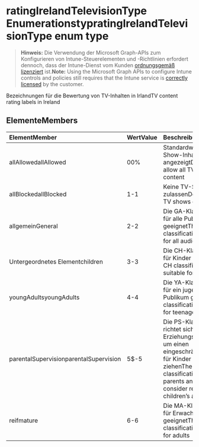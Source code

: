# <a name="ratingirelandtelevisiontype-enum-type"></a><span data-ttu-id="b05c9-101">ratingIrelandTelevisionType Enumerationstyp</span><span class="sxs-lookup"><span data-stu-id="b05c9-101">ratingIrelandTelevisionType enum type</span></span>

> <span data-ttu-id="b05c9-102">**Hinweis:** Die Verwendung der Microsoft Graph-APIs zum Konfigurieren von Intune-Steuerelementen und -Richtlinien erfordert dennoch, dass der Intune-Dienst vom Kunden [ordnungsgemäß lizenziert](https://go.microsoft.com/fwlink/?linkid=839381) ist.</span><span class="sxs-lookup"><span data-stu-id="b05c9-102">**Note:** Using the Microsoft Graph APIs to configure Intune controls and policies still requires that the Intune service is [correctly licensed](https://go.microsoft.com/fwlink/?linkid=839381) by the customer.</span></span>

<span data-ttu-id="b05c9-103">Bezeichnungen für die Bewertung von TV-Inhalten in Irland</span><span class="sxs-lookup"><span data-stu-id="b05c9-103">TV content rating labels in Ireland</span></span>
## <a name="members"></a><span data-ttu-id="b05c9-104">Elemente</span><span class="sxs-lookup"><span data-stu-id="b05c9-104">Members</span></span>
|<span data-ttu-id="b05c9-105">Element</span><span class="sxs-lookup"><span data-stu-id="b05c9-105">Member</span></span>|<span data-ttu-id="b05c9-106">Wert</span><span class="sxs-lookup"><span data-stu-id="b05c9-106">Value</span></span>|<span data-ttu-id="b05c9-107">Beschreibung</span><span class="sxs-lookup"><span data-stu-id="b05c9-107">Description</span></span>|
|:---|:---|:---|
|<span data-ttu-id="b05c9-108">allAllowed</span><span class="sxs-lookup"><span data-stu-id="b05c9-108">allAllowed</span></span>|<span data-ttu-id="b05c9-109">0</span><span class="sxs-lookup"><span data-stu-id="b05c9-109">0%</span></span>|<span data-ttu-id="b05c9-110">Standardwert, alle TV-Show-Inhalte werden angezeigt</span><span class="sxs-lookup"><span data-stu-id="b05c9-110">Default value, allow all TV shows content</span></span>|
|<span data-ttu-id="b05c9-111">allBlocked</span><span class="sxs-lookup"><span data-stu-id="b05c9-111">allBlocked</span></span>|<span data-ttu-id="b05c9-112">1</span><span class="sxs-lookup"><span data-stu-id="b05c9-112">-1</span></span>|<span data-ttu-id="b05c9-113">Keine TV-Show-Inhalte zulassen</span><span class="sxs-lookup"><span data-stu-id="b05c9-113">Do not allow any TV shows content</span></span>|
|<span data-ttu-id="b05c9-114">allgemein</span><span class="sxs-lookup"><span data-stu-id="b05c9-114">General</span></span>|<span data-ttu-id="b05c9-115">2</span><span class="sxs-lookup"><span data-stu-id="b05c9-115">-2</span></span>|<span data-ttu-id="b05c9-116">Die GA-Klassifizierung ist für alle Publikumsgruppen geeignet</span><span class="sxs-lookup"><span data-stu-id="b05c9-116">The GA classification is suitable for all audiences</span></span>|
|<span data-ttu-id="b05c9-117">Untergeordnetes Element</span><span class="sxs-lookup"><span data-stu-id="b05c9-117">children</span></span>|<span data-ttu-id="b05c9-118">3</span><span class="sxs-lookup"><span data-stu-id="b05c9-118">-3</span></span>|<span data-ttu-id="b05c9-119">Die CH-Klassifizierung ist für Kinder geeignet</span><span class="sxs-lookup"><span data-stu-id="b05c9-119">The CH classification is suitable for children</span></span>|
|<span data-ttu-id="b05c9-120">youngAdults</span><span class="sxs-lookup"><span data-stu-id="b05c9-120">youngAdults</span></span>|<span data-ttu-id="b05c9-121">4</span><span class="sxs-lookup"><span data-stu-id="b05c9-121">-4</span></span>|<span data-ttu-id="b05c9-122">Die YA-Klassifizierung ist für ein jugendliches Publikum geeignet</span><span class="sxs-lookup"><span data-stu-id="b05c9-122">The YA classification is suitable for teenage audience</span></span>|
|<span data-ttu-id="b05c9-123">parentalSupervision</span><span class="sxs-lookup"><span data-stu-id="b05c9-123">parentalSupervision</span></span>|<span data-ttu-id="b05c9-124">5</span><span class="sxs-lookup"><span data-stu-id="b05c9-124">$-5</span></span>|<span data-ttu-id="b05c9-125">Die PS-Klassifizierung richtet sich an Eltern und Erziehungsberechtigte, um einen eingeschränkten Zugriff für Kinder in Betracht zu ziehen</span><span class="sxs-lookup"><span data-stu-id="b05c9-125">The PS classification invites parents and guardians to consider restriction children’s access</span></span>|
|<span data-ttu-id="b05c9-126">reif</span><span class="sxs-lookup"><span data-stu-id="b05c9-126">mature</span></span>|<span data-ttu-id="b05c9-127">6</span><span class="sxs-lookup"><span data-stu-id="b05c9-127">-6</span></span>|<span data-ttu-id="b05c9-128">Die MA-Klassifizierung ist für Erwachsene geeignet</span><span class="sxs-lookup"><span data-stu-id="b05c9-128">The MA classification is suitable for adults</span></span>|









